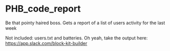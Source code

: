 # PHB_code_report
Be that pointy haired boss.
Gets a report of a list of users activity for the last week

Not included: users.txt and batteries.
Oh yeah, take the output here: https://app.slack.com/block-kit-builder
